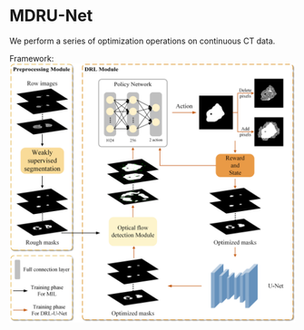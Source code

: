 # MDRU-Net
We perform a series of optimization operations on continuous CT data.

Framework:
![image](https://github.com/Lailai305/MDRU-Net/blob/main/framework3.png)
